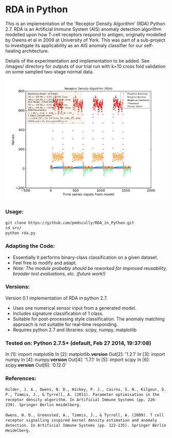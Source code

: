 # RDA in Python

This is an implementation of the 'Receptor Density Algorithm' (RDA) Python 2.7. RDA is an Artificial Immune System (AIS) anomaly detection algorithm modelled upon how T-cell receptors respond to antigen, originally modelled by Owens et al in 2009 at University of York. This was part of a sub-project to investigate its applicability as an AIS anomaly classifier for our self-healing architecture.


Details of the experimentation and implementation to be added. See /images/ directory for outputs of our trial run with k=10 cross fold validation on some sampled two-stage normal data.

<img src="https://raw.githubusercontent.com/pmdscully/RDA_in_Python/master/images/out.gif" width="600" />

### Usage:
```
git clone https://github.com/pmdscully/RDA_in_Python.git
cd src/
python rda.py
```

### Adapting the Code:
- Essentially it performs binary-class classification on a given dataset.
- Feel free to modify and adapt.
- *Note: The module probably should be reworked for improved reusability, broader test evaluations, etc. (future work!)*

### Versions:

Version 0.1 implementation of RDA in python 2.7.

- Uses one numerical sensor input from a generated model.
- Includes signature classification of 1 class.
- Suitable for post-processing style classification. The anomaly matching approach is not suitable for real-time responding.
- Requires python 2.7 and libraries: scipy, numpy, matplotlib

### Tested on: Python 2.7.5+ (default, Feb 27 2014, 19:37:08)

In [1]: import matplotlib
In [2]: matplotlib.__version__
Out[2]: '1.2.1'
In [3]: import numpy
In [4]: numpy.__version__
Out[4]: '1.7.1'
In [5]: import scipy
In [6]: scipy.__version__
Out[6]: '0.12.0'


### References:
```
Hilder, J. A., Owens, N. D., Hickey, P. J., Cairns, S. N., Kilgour, D. P., Timmis, J., & Tyrrell, A. (2011). Parameter optimisation in the receptor density algorithm. In Artificial Immune Systems (pp. 226-239). Springer Berlin Heidelberg.

Owens, N. D., Greensted, A., Timmis, J., & Tyrrell, A. (2009). T cell receptor signalling inspired kernel density estimation and anomaly detection. In Artificial Immune Systems (pp. 122-135). Springer Berlin Heidelberg.
```
